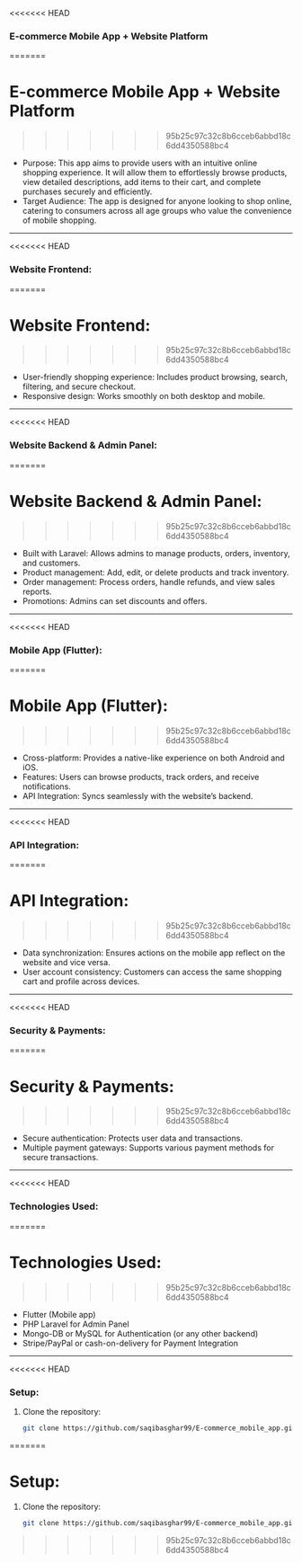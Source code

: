 <<<<<<< HEAD
### E-commerce Mobile App + Website Platform
=======
# E-commerce Mobile App + Website Platform
>>>>>>> 95b25c97c32c8b6cceb6abbd18c6dd4350588bc4

- Purpose: This app aims to provide users with an intuitive online shopping experience. It will allow them to effortlessly browse products, view detailed descriptions, add items to their cart, and complete purchases securely and efficiently.
- Target Audience: The app is designed for anyone looking to shop online, catering to consumers across all age groups who value the convenience of mobile shopping.

---

<<<<<<< HEAD
### Website Frontend:
=======
# Website Frontend:
>>>>>>> 95b25c97c32c8b6cceb6abbd18c6dd4350588bc4
- User-friendly shopping experience: Includes product browsing, search, filtering, and secure checkout.
- Responsive design: Works smoothly on both desktop and mobile.

---

<<<<<<< HEAD
### Website Backend & Admin Panel:
=======
# Website Backend & Admin Panel:
>>>>>>> 95b25c97c32c8b6cceb6abbd18c6dd4350588bc4
- Built with Laravel: Allows admins to manage products, orders, inventory, and customers.
- Product management: Add, edit, or delete products and track inventory.
- Order management: Process orders, handle refunds, and view sales reports.
- Promotions: Admins can set discounts and offers.

---

<<<<<<< HEAD
### Mobile App (Flutter):
=======
# Mobile App (Flutter):
>>>>>>> 95b25c97c32c8b6cceb6abbd18c6dd4350588bc4
- Cross-platform: Provides a native-like experience on both Android and iOS.
- Features: Users can browse products, track orders, and receive notifications.
- API Integration: Syncs seamlessly with the website’s backend.

---

<<<<<<< HEAD
### API Integration:
=======
# API Integration:
>>>>>>> 95b25c97c32c8b6cceb6abbd18c6dd4350588bc4
- Data synchronization: Ensures actions on the mobile app reflect on the website and vice versa.
- User account consistency: Customers can access the same shopping cart and profile across devices.

---

<<<<<<< HEAD
### Security & Payments:
=======
# Security & Payments:
>>>>>>> 95b25c97c32c8b6cceb6abbd18c6dd4350588bc4
- Secure authentication: Protects user data and transactions.
- Multiple payment gateways: Supports various payment methods for secure transactions.

---

<<<<<<< HEAD
### Technologies Used:
=======
# Technologies Used:
>>>>>>> 95b25c97c32c8b6cceb6abbd18c6dd4350588bc4
- Flutter (Mobile app)
- PHP Laravel for Admin Panel
- Mongo-DB or MySQL for Authentication (or any other backend)
- Stripe/PayPal or cash-on-delivery for Payment Integration

---

<<<<<<< HEAD
### Setup:
1. Clone the repository:
   ```bash
   git clone https://github.com/saqibasghar99/E-commerce_mobile_app.git
   ```
=======
# Setup:
1. Clone the repository:
   ```bash
   git clone https://github.com/saqibasghar99/E-commerce_mobile_app.git

   
>>>>>>> 95b25c97c32c8b6cceb6abbd18c6dd4350588bc4
